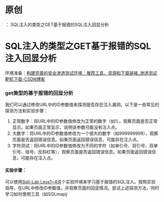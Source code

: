 # 原创
：  SQL注入的类型之GET基于报错的SQL注入回显分析

# SQL注入的类型之GET基于报错的SQL注入回显分析

环境准备：[构建完善的安全渗透测试环境：推荐工具、资源和下载链接_渗透测试靶机下载-CSDN博客](https://blog.csdn.net/weixin_43263566/article/details/129031187) 

### get类型的基于报错的回显分析

我们可以通过修改URL中的ID参数值来探测是否存在注入漏洞。以下是一些常见的探测方法和实验步骤：

1. 正常数字：将URL中的ID参数值修改为正常的数字（如1），观察页面是否正常显示。如果页面正常显示，说明该参数可能没有注入点。
1. 大数字：将URL中的ID参数值修改为一个很大的数字（如999999999），观察页面是否返回错误信息。如果页面返回错误信息，可能存在注入点。
1. 字符测试：将URL中的ID参数值修改为不同的字符（如单引号、双引号、双单引号、括号、反斜杠等），观察页面是否返回错误信息。如果页面返回错误信息，可能存在注入点。

#### 实验步骤：

可以使用[Sqli-Lab Less1~4](http://127.0.0.1/sqlilabs/less-1/?id=1)这个实验环境来学习基于报错的SQL注入。按照实验指导，在URL中修改ID参数值，并观察页面的回显情况。尝试上述探测方法，同时学习如何使用工具（如SQLmapÿ
